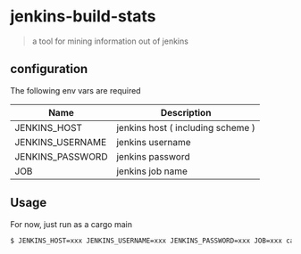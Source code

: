 # jenkins-build-stats

> a tool for mining information out of jenkins

## configuration

The following env vars are required

| Name              | Description                       |
|-------------------|-----------------------------------|
| JENKINS_HOST      | jenkins host ( including scheme ) |
| JENKINS_USERNAME  | jenkins username                  |
| JENKINS_PASSWORD  | jenkins password                  |
| JOB               | jenkins job name                  |


## Usage

For now, just run as a cargo main

```bash
$ JENKINS_HOST=xxx JENKINS_USERNAME=xxx JENKINS_PASSWORD=xxx JOB=xxx cargo run
```

